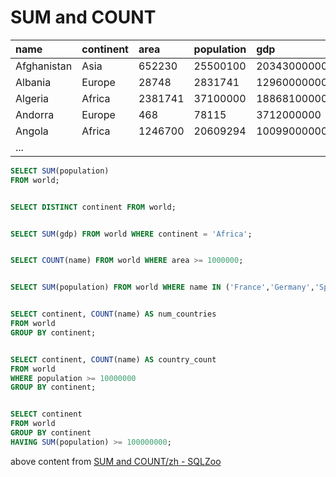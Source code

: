 # SUM and COUNT

| name        | continent | area    | population | gdp          |
| :---------- | :-------- | :------ | :--------- | :----------- |
| Afghanistan | Asia      | 652230  | 25500100   | 20343000000  |
| Albania     | Europe    | 28748   | 2831741    | 12960000000  |
| Algeria     | Africa    | 2381741 | 37100000   | 188681000000 |
| Andorra     | Europe    | 468     | 78115      | 3712000000   |
| Angola      | Africa    | 1246700 | 20609294   | 100990000000 |
| ...         |           |         |            |              |



```SQL
SELECT SUM(population)
FROM world;


SELECT DISTINCT continent FROM world;


SELECT SUM(gdp) FROM world WHERE continent = 'Africa';


SELECT COUNT(name) FROM world WHERE area >= 1000000;


SELECT SUM(population) FROM world WHERE name IN ('France','Germany','Spain');


SELECT continent, COUNT(name) AS num_countries
FROM world
GROUP BY continent;


SELECT continent, COUNT(name) AS country_count
FROM world
WHERE population >= 10000000
GROUP BY continent;


SELECT continent
FROM world
GROUP BY continent
HAVING SUM(population) >= 100000000;
```



above content from [SUM and COUNT/zh - SQLZoo](https://www.sqlzoo.net/wiki/SUM_and_COUNT/zh)